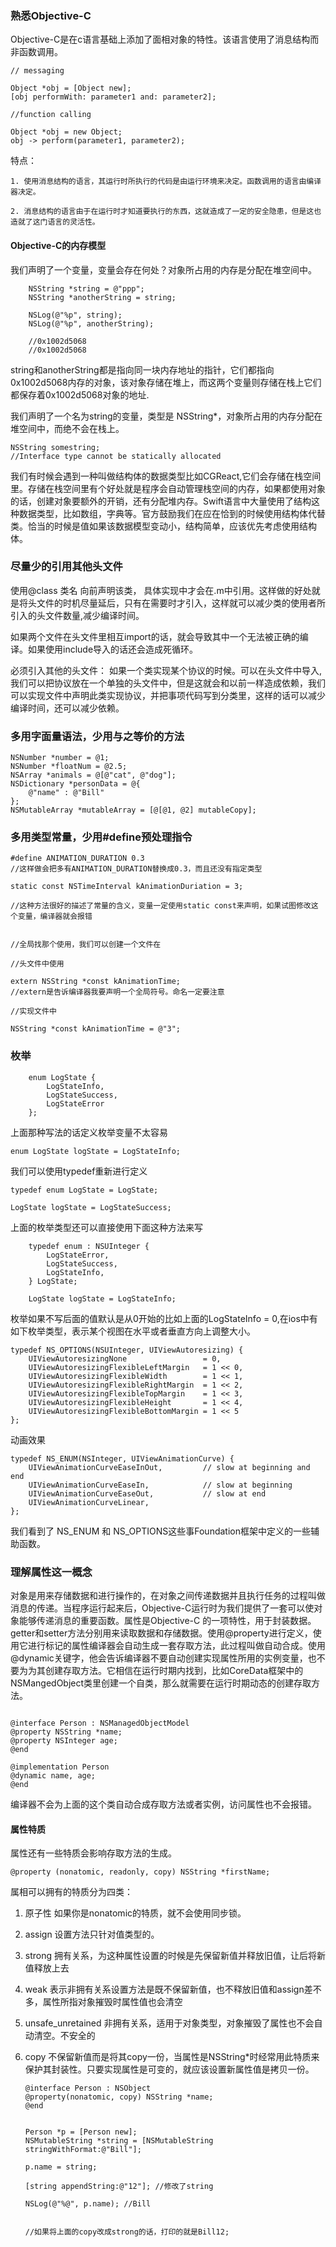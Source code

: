 ### 熟悉Objective-C

Objective-C是在c语言基础上添加了面相对象的特性。该语言使用了消息结构而非函数调用。

```Object-C
// messaging 

Object *obj = [Object new];
[obj performWith: parameter1 and: parameter2];

//function calling

Object *obj = new Object;
obj -> perform(parameter1, parameter2);
```
特点：

    1. 使用消息结构的语言，其运行时所执行的代码是由运行环境来决定。函数调用的语言由编译器决定。

    2. 消息结构的语言由于在运行时才知道要执行的东西，这就造成了一定的安全隐患，但是这也造就了这门语言的灵活性。

#### Objective-C的内存模型

我们声明了一个变量，变量会存在何处？对象所占用的内存是分配在堆空间中。

```Object-C
    NSString *string = @"ppp";
    NSString *anotherString = string;
    
    NSLog(@"%p", string);
    NSLog(@"%p", anotherString);

    //0x1002d5068
    //0x1002d5068
```

string和anotherString都是指向同一块内存地址的指针，它们都指向0x1002d5068内存的对象，该对象存储在堆上，而这两个变量则存储在栈上它们都保存着0x1002d5068对象的地址.

我们声明了一个名为string的变量，类型是 NSString*，对象所占用的内存分配在堆空间中，而绝不会在栈上。

```Object-C
NSString somestring;
//Interface type cannot be statically allocated
```

我们有时候会遇到一种叫做结构体的数据类型比如CGReact,它们会存储在栈空间里。存储在栈空间里有个好处就是程序会自动管理栈空间的内存，如果都使用对象的话，创建对象要额外的开销，还有分配堆内存。Swift语言中大量使用了结构这种数据类型，比如数组，字典等。官方鼓励我们在应在恰到的时候使用结构体代替类。恰当的时候是值如果该数据模型变动小，结构简单，应该优先考虑使用结构体。

### 尽量少的引用其他头文件

使用@class 类名 向前声明该类， 具体实现中才会在.m中引用。这样做的好处就是将头文件的时机尽量延后，只有在需要时才引入，这样就可以减少类的使用者所引入的头文件数量,减少编译时间。

如果两个文件在头文件里相互import的话，就会导致其中一个无法被正确的编译。如果使用include导入的话还会造成死循环。

必须引入其他的头文件： 如果一个类实现某个协议的时候。可以在头文件中导入,我们可以把协议放在一个单独的头文件中，但是这就会和以前一样造成依赖，我们可以实现文件中声明此类实现协议，并把事项代码写到分类里，这样的话可以减少编译时间，还可以减少依赖。

### 多用字面量语法，少用与之等价的方法

```Object-C
NSNumber *number = @1;
NSNumber *floatNum = @2.5;
NSArray *animals = @[@"cat", @"dog"];
NSDictionary *personData = @{
    @"name" : @"Bill"
};
NSMutableArray *mutableArray = [@[@1, @2] mutableCopy];
```

### 多用类型常量，少用#define预处理指令

```Object-C
#define ANIMATION_DURATION 0.3
//这样做会把多有ANIMATION_DURATION替换成0.3，而且还没有指定类型

static const NSTimeInterval kAnimationDuriation = 3;

//这种方法很好的描述了常量的含义，变量一定使用static const来声明，如果试图修改这个变量，编译器就会报错


//全局找那个使用，我们可以创建一个文件在

//头文件中使用

extern NSString *const kAnimationTime;
//extern是告诉编译器我要声明一个全局符号。命名一定要注意

//实现文件中

NSString *const kAnimationTime = @"3";
```

### 枚举

```Object-C
    enum LogState {
        LogStateInfo,
        LogStateSuccess,
        LogStateError
    };
```

上面那种写法的话定义枚举变量不太容易

```Object-C
enum LogState logState = LogStateInfo;
```

我们可以使用typedef重新进行定义

```Object-C
typedef enum LogState = LogState;

LogState logState = LogStateSuccess;
```

上面的枚举类型还可以直接使用下面这种方法来写

```Object-C
    typedef enum : NSUInteger {
        LogStateError,
        LogStateSuccess,
        LogStateInfo,
    } LogState;

    LogState logState = LogStateInfo;
```

枚举如果不写后面的值默认是从0开始的比如上面的LogStateInfo = 0,在ios中有如下枚举类型，表示某个视图在水平或者垂直方向上调整大小。

```Object-C
typedef NS_OPTIONS(NSUInteger, UIViewAutoresizing) {
    UIViewAutoresizingNone                 = 0,
    UIViewAutoresizingFlexibleLeftMargin   = 1 << 0,
    UIViewAutoresizingFlexibleWidth        = 1 << 1,
    UIViewAutoresizingFlexibleRightMargin  = 1 << 2,
    UIViewAutoresizingFlexibleTopMargin    = 1 << 3,
    UIViewAutoresizingFlexibleHeight       = 1 << 4,
    UIViewAutoresizingFlexibleBottomMargin = 1 << 5
};
```

动画效果

```Object-C
typedef NS_ENUM(NSInteger, UIViewAnimationCurve) {
    UIViewAnimationCurveEaseInOut,         // slow at beginning and end
    UIViewAnimationCurveEaseIn,            // slow at beginning
    UIViewAnimationCurveEaseOut,           // slow at end
    UIViewAnimationCurveLinear,
};
```

我们看到了 NS\_ENUM 和 NS\_OPTIONS这些事Foundation框架中定义的一些辅助函数。


### 理解属性这一概念

对象是用来存储数据和进行操作的，在对象之间传递数据并且执行任务的过程叫做消息的传递。当程序运行起来后，Objective-C运行时为我们提供了一套可以使对象能够传递消息的重要函数。属性是Objective-C 的一项特性，用于封装数据。getter和setter方法分别用来读取数据和存储数据。使用@property进行定义，使用它进行标记的属性编译器会自动生成一套存取方法，此过程叫做自动合成。使用@dynamic关键字，他会告诉编译器不要自动创建实现属性所用的实例变量，也不要为为其创建存取方法。它相信在运行时期内找到，比如CoreData框架中的NSMangedObject类里创建一个自类，那么就需要在运行时期动态的创建存取方法。

```Object-C

@interface Person : NSManagedObjectModel
@property NSString *name;
@property NSInteger age;
@end

@implementation Person
@dynamic name, age;
@end

```

编译器不会为上面的这个类自动合成存取方法或者实例，访问属性也不会报错。

#### 属性特质

属性还有一些特质会影响存取方法的生成。

```Object-C
@property (nonatomic, readonly, copy) NSString *firstName;
```

属相可以拥有的特质分为四类：

1. 原子性
    如果你是nonatomic的特质，就不会使用同步锁。

2. assign 
    设置方法只针对值类型的。
3. strong
    拥有关系，为这种属性设置的时候是先保留新值并释放旧值，让后将新值释放上去
4. weak 表示非拥有关系设置方法是既不保留新值，也不释放旧值和assign差不多，属性所指对象摧毁时属性值也会清空

5. unsafe_unretained 
    非拥有关系，适用于对象类型，对象摧毁了属性也不会自动清空。不安全的

6. copy
    不保留新值而是将其copy一份，当属性是NSString*时经常用此特质来保护其封装性。只要实现属性是可变的，就应该设置新属性值是拷贝一份。

    ```Object-C
    @interface Person : NSObject
    @property(nonatomic, copy) NSString *name;
    @end


    Person *p = [Person new];
    NSMutableString *string = [NSMutableString stringWithFormat:@"Bill"];
    
    p.name = string;
    
    [string appendString:@"12"]; //修改了string
    
    NSLog(@"%@", p.name); //Bill


    //如果将上面的copy改成strong的话，打印的就是Bill12;
    ```